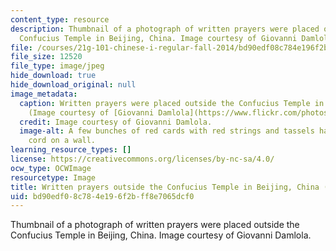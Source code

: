 ```yaml
---
content_type: resource
description: Thumbnail of a photograph of written prayers were placed outside the
  Confucius Temple in Beijing, China. Image courtesy of Giovanni Damlola.
file: /courses/21g-101-chinese-i-regular-fall-2014/bd90edf08c784e196f2bff8e7065dcf0_21g-101f14-th.jpg
file_size: 12520
file_type: image/jpeg
hide_download: true
hide_download_original: null
image_metadata:
  caption: Written prayers were placed outside the Confucius Temple in Beijing, China.
    (Image courtesy of [Giovanni Damlola](https://www.flickr.com/photos/latigi/2293414271/).)
  credit: Image courtesy of Giovanni Damlola.
  image-alt: A few bunches of red cards with red strings and tassels hanging on a
    cord on a wall.
learning_resource_types: []
license: https://creativecommons.org/licenses/by-nc-sa/4.0/
ocw_type: OCWImage
resourcetype: Image
title: Written prayers outside the Confucius Temple in Beijing, China (thumbnail)
uid: bd90edf0-8c78-4e19-6f2b-ff8e7065dcf0
---
```

Thumbnail of a photograph of written prayers were placed outside the Confucius Temple in Beijing, China. Image courtesy of Giovanni Damlola.